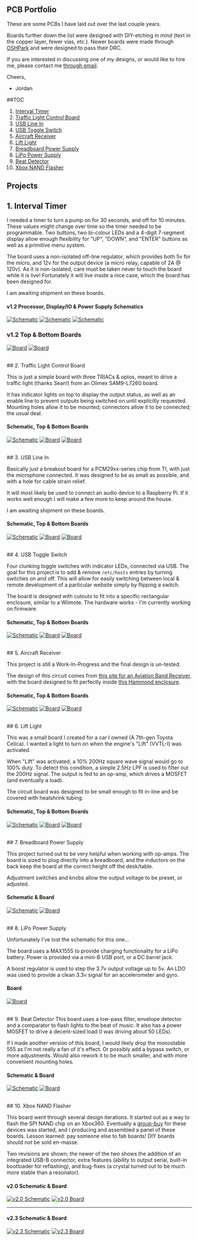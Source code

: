 ## PCB Portfolio

These are some PCBs I have laid out over the last couple years. 

Boards further down the list were designed with DIY-etching in mind (text in the copper layer, fewer vias, etc.). Newer boards were made through [OSHPark](http://www.oshpark.com/) and were designed to pass their DRC.

If you are interested in discussing one of my designs, or would like to hire me, please contact me [through email](mailto:parkinglotlust@gmail.com).

Cheers,
- Jordan


##TOC

1. [Interval Timer](#1-interval-timer)
2. [Traffic Light Control Board](#2-traffic-light-control-board)
3. [USB Line In](#3-usb-line-in)
4. [USB Toggle Switch](#4-usb-toggle-switch)
5. [Aircraft Receiver](#5-aircraft-receiver)
6. [Lift Light](#6-lift-light)
7. [Breadboard Power Supply](#7-breadboard-power-supply)
8. [LiPo Power Supply](#8-lipo-power-supply)
9. [Beat Detector](#9-beat-detector)
10. [Xbox NAND Flasher](#10-xbox-nand-flasher)


## Projects

## 1. Interval Timer

I needed a timer to turn a pump on for 30 seconds, and off for 10 minutes. These values might change over time so the timer needed to be programmable. Two buttons, two bi-colour LEDs and a 4-digit 7-segment display allow enough flexibility for "UP", "DOWN", and "ENTER" buttons as well as a primitive menu system.

The board uses a non-isolated off-line regulator, which provides both 5v for the micro, and 12v for the output device (a micro relay, capable of 2A @ 120v). As it is non-isolated, care must be taken never to touch the board while it is live! Fortunately it will live inside a nice case, which the board has been designed for.

I am awaiting shipment on these boards.

#### v1.2 Processor, Display/IO & Power Supply Schematics
[![Schematic](interval-timer/thumbs/schematic-processor.png)](interval-timer/schematic-processor.png) [![Schematic](interval-timer/thumbs/schematic-display.png)](interval-timer/schematic-display.png) [![Schematic](interval-timer/thumbs/schematic-psu.png)](interval-timer/schematic-psu.png) 

### v1.2 Top & Bottom Boards
[![Board](interval-timer/thumbs/board-top.png)](interval-timer/board-top.png) [![Board](interval-timer/thumbs/board-bottom.png)](interval-timer/board-bottom.png)


<br />
## 2. Traffic Light Control Board

This is just a simple board with three TRIACs & optos, meant to drive a traffic light (thanks Sean!) from an Olimex SAM9-L7260 board.

It has indicator lights on top to display the output status, as well as an enable line to prevent outputs being switched on until explicitly requested. Mounting holes allow it to be mounted; connectors allow it to be connected; the usual deal.

#### Schematic, Top & Bottom Boards
[![Schematic](traffic-light-control-board/thumbs/schematic.png)](traffic-light-control-board/schematic.png) [![Board](traffic-light-control-board/thumbs/board-top.png)](traffic-light-control-board/board-top.png) [![Board](traffic-light-control-board/thumbs/board-bottom.png)](traffic-light-control-board/board-bottom.png)


<br />
## 3. USB Line In

Basically just a breakout board for a PCM29xx-series chip from TI, with just the microphone connected. It was designed to be as small as possible, and with a hole for cable strain relief. 

It will most likely be used to connect an audio device to a Raspberry Pi. If it works well enough I will make a few more to keep around the house. 

I am awaiting shipment on these boards.

#### Schematic, Top & Bottom Boards
[![Schematic](usb-line-in/thumbs/schematic.png)](usb-line-in/schematic.png) [![Board](usb-line-in/thumbs/board-top.png)](usb-line-in/board-top.png) [![Board](usb-line-in/thumbs/board-bottom.png)](usb-line-in/board-bottom.png)


<br />
## 4. USB Toggle Switch

Four clunking toggle switches with indicator LEDs, connected via USB. The goal for this project is to add & remove `/etc/hosts` entries by turning switches on and off. This will allow for easily switching between local & remote development of a particular website simply by flipping a switch.

The board is designed with cutouts to fit into a specific rectangular enclosure, similar to a Wiimote. The hardware works - I'm currently working on firmware.

#### Schematic, Top & Bottom Boards
[![Schematic](usb-toggle-switch/thumbs/schematic.png)](usb-toggle-switch/schematic.png) [![Board](usb-toggle-switch/thumbs/board-top.png)](usb-toggle-switch/board-top.png) [![Board](usb-toggle-switch/thumbs/board-bottom.png)](usb-toggle-switch/board-bottom.png)


<br />
## 5. Aircraft Receiver

This project is still a Work-In-Progress and the final design is un-tested.

The design of this circuit comes from [this site for an Aviation Band Receiver](http://www.sentex.ca/~mec1995/circ/aviarx/aviarx.html), with the board designed to fit perfectly inside [this Hammond enclosure](http://www.hammondmfg.com/pdf/1593L.pdf).

#### Schematic, Top & Bottom Boards
[![Schematic](aircraft-receiver/thumbs/schematic.png)](aircraft-receiver/schematic.png) [![Board](aircraft-receiver/thumbs/board-top.png)](aircraft-receiver/board-top.png) [![Board](aircraft-receiver/thumbs/board-bottom.png)](aircraft-receiver/board-bottom.png)


<br />
## 6. Lift Light

This was a small board I created for a car I owned (A 7th-gen Toyota Celica). I wanted a light to turn on when the engine's "Lift" (VVTL-I) was activated. 

When "Lift" was activated, a 10% 200Hz square wave signal would go to 100% duty. To detect this condition, a simple 2.5Hz LPF is used to filter out the 200Hz signal. The output is fed to an op-amp, which drives a MOSFET (and eventually a load). 

The circuit board was designed to be small enough to fit in-line and be covered with heatshrink tubing.

#### Schematic, Top & Bottom Boards
[![Schematic](lift-light/thumbs/schematic.png)](lift-light/schematic.png) [![Board](lift-light/thumbs/board-top.png)](lift-light/board-top.png) [![Board](lift-light/thumbs/board-bottom.png)](lift-light/board-bottom.png)


<br />
## 7. Breadboard Power Supply

This project turned out to be very helpful when working with op-amps. The board is sized to plug directly into a breadboard, and the inductors on the back keep the board at the correct height off the desk/table. 

Adjustment switches and knobs allow the output voltage to be preset, or adjusted.

#### Schematic & Board
[![Schematic](breadboard-power-supply/thumbs/schematic.png)](breadboard-power-supply/schematic.png) [![Board](breadboard-power-supply/thumbs/board.png)](breadboard-power-supply/board.png)


<br />
## 8. LiPo Power Supply

Unfortunately I've lost the schematic for this one... 

The board uses a MAX1555 to provide charging functionality for a LiPo battery. Power is provided via a mini-B USB port, or a DC barrel jack. 

A boost regulator is used to step the 3.7v output voltage up to 5v. An LDO was used to provide a clean 3.3v signal for an accelerometer and gyro.

#### Board
[![Board](lipo-power-supply/thumbs/board.png)](lipo-power-supply/board.png)


<br />
## 9. Beat Detector
This board uses a low-pass filter, envelope detector and a comparator to flash lights to the beat of music. It also has a power MOSFET to drive a decent-sized load (I was driving about 50 LEDs).

If I made another version of this board, I would likely drop the monostable 555 as I'm not really a fan of it's effect. Or possibly add a bypass switch, or more adjustments. Would also rework it to be much smaller, and with more convenient mounting holes.

#### Schematic & Board
[![Schematic](beat-detector/thumbs/schematic.png)](beat-detector/schematic.png) [![Board](beat-detector/thumbs/board.png)](beat-detector/board.png)


<br />
## 10. Xbox NAND Flasher

This board went through several design iterations. It started out as a way to flash the SPI NAND chip on an Xbox360. Eventually a [group-buy](https://web.archive.org/web/20120404002711/http://forums.xbox-scene.com/index.php?showtopic=699595) for these devices was started, and I producing and assembled a panel of these boards. Lesson learned: pay someone else to fab boards! DIY boards should *not* be sold en-masse.

Two revisions are shown; the newer of the two shows the addition of an integrated USB-B connector, extra features (ability to output serial, built-in bootloader for reflashing), and bug-fixes (a crystal turned out to be much more stable than a resonator).

#### v2.0 Schematic & Board
[![v2.0 Schematic](xbox-nand-flasher/thumbs/v2.0-schematic.png)](xbox-nand-flasher/v2.0-schematic.png) [![v2.0 Board](xbox-nand-flasher/thumbs/v2.0-board.png)](xbox-nand-flasher/v2.0-board.png)
- - -
#### v2.3 Schematic & Board 
[![v2.3 Schematic](xbox-nand-flasher/thumbs/v2.3-schematic.png)](xbox-nand-flasher/v2.3-schematic.png) [![v2.3 Board](xbox-nand-flasher/thumbs/v2.3-board.png)](xbox-nand-flasher/v2.3-board.png)